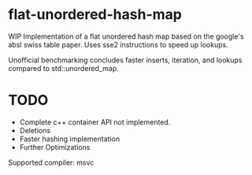 # flat-unordered-hash-map

WIP Implementation of a flat unordered hash map based on the google's absl swiss table paper. Uses sse2 instructions to speed up lookups. 

Unofficial benchmarking concludes faster inserts, iteration, and lookups compared to std::unordered_map.

# TODO
- Complete c++ container API not implemented.
- Deletions
- Faster hashing implementation
- Further Optimizations

Supported compiler: msvc
